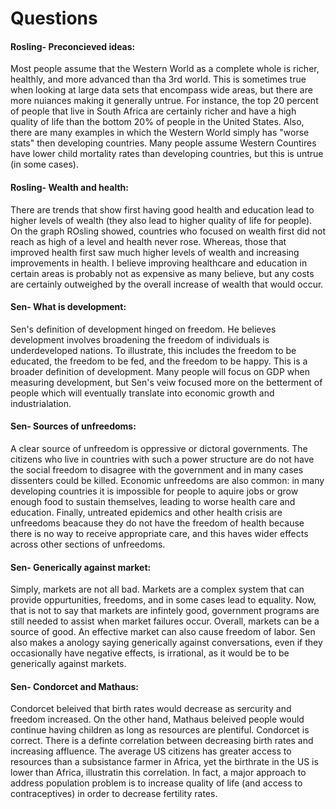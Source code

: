 # Questions

#### Rosling- Preconcieved ideas:

Most people assume that the Western World as a complete whole is richer, healthly, and more advanced than tha 3rd world. This is sometimes true when looking at large data sets that encompass wide areas, but there are more nuiances making it generally untrue. For instance, the top 20 percent of people that live in South Africa are certainly richer and have a high quality of life than the bottom 20% of people in the United States. Also, there are many examples in which the Western World simply has "worse stats" then developing countries. Many people assume Western Countires have lower child mortality rates than developing countries, but this is untrue (in some cases).

#### Rosling- Wealth and health:

There are trends that show first having good health and education lead to higher levels of wealth (they also lead to higher quality of life for people). On the graph ROsling showed, countries who focused on wealth first did not reach as high of a level and health never rose. Whereas, those that improved health first saw much higher levels of wealth and increasing improvements in health. I believe improving healthcare and education in certain areas is probably not as expensive as many believe, but any costs are certainly outweighed by the overall increase of wealth that would occur.

#### Sen- What is development:

Sen's definition of development hinged on freedom. He believes development involves broadening the freedom of individuals is underdeveloped nations. To illustrate, this includes the freedom to be educated, the freedom to be fed, and the freedom to be happy. This is a broader definition of development. Many people will focus on GDP when measuring development, but Sen's veiw focused more on the betterment of people which will eventually translate into economic growth and industrialation.

#### Sen- Sources of unfreedoms:

A clear source of unfreedom is oppressive or dictoral governments. The citizens who live in countries with such a power structure are do not have the social freedom to disagree with the government and in many cases dissenters could be killed. Economic unfreedoms are also common: in many developing countries it is impossible for people to aquire jobs or grow enough food to sustain themselves, leading to worse health care and education. Finally, untreated epidemics and other health crisis are unfreedoms beacause they do not have the freedom of health because there is no way to receive appropriate care, and this haves wider effects across other sections of unfreedoms.

#### Sen- Generically against market:

Simply, markets are not all bad. Markets are a complex system that can provide oppurtunities, freedoms, and in some cases lead to equality. Now, that is not to say that markets are infintely good, government programs are still needed to assist when market failures occur. Overall, markets can be a source of good. An effective market can also cause freedom of labor. Sen also makes a anology saying generically against conversations, even if they occasionally have negative effects, is irrational, as it would be to be generically against markets.

#### Sen- Condorcet and Mathaus:

Condorcet beleived that birth rates would decrease as sercurity and freedom increased. On the other hand, Mathaus beleived people would continue having children as long as resources are plentiful. Condorcet is correct. There is a definte correlation between decreasing birth rates and increasing affluence. The average US citizens has greater access to resources than a subsistance farmer in Africa, yet the birthrate in the US is lower than Africa, illustratin this correlation. In fact, a major approach to address population problem is to increase quality of life (and access to contraceptives) in order to decrease fertility rates.
